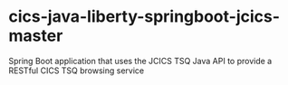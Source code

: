 # cics-java-liberty-springboot-jcics-master
Spring Boot application that uses the JCICS TSQ Java API to provide a RESTful CICS TSQ browsing service
